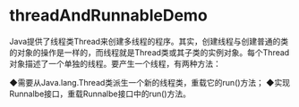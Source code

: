 # threadAndRunnableDemo
Java提供了线程类Thread来创建多线程的程序。其实，创建线程与创建普通的类的对象的操作是一样的，而线程就是Thread类或其子类的实例对象。每个Thread对象描述了一个单独的线程。要产生一个线程，有两种方法：

◆需要从Java.lang.Thread类派生一个新的线程类，重载它的run()方法； 
◆实现Runnalbe接口，重载Runnalbe接口中的run()方法。

